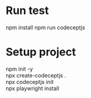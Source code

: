 # Run test
npm install
npm run codeceptjs



# Setup project
npm init -y \
npx create-codeceptjs . \
npx codeceptjs init \
npx playwright install
